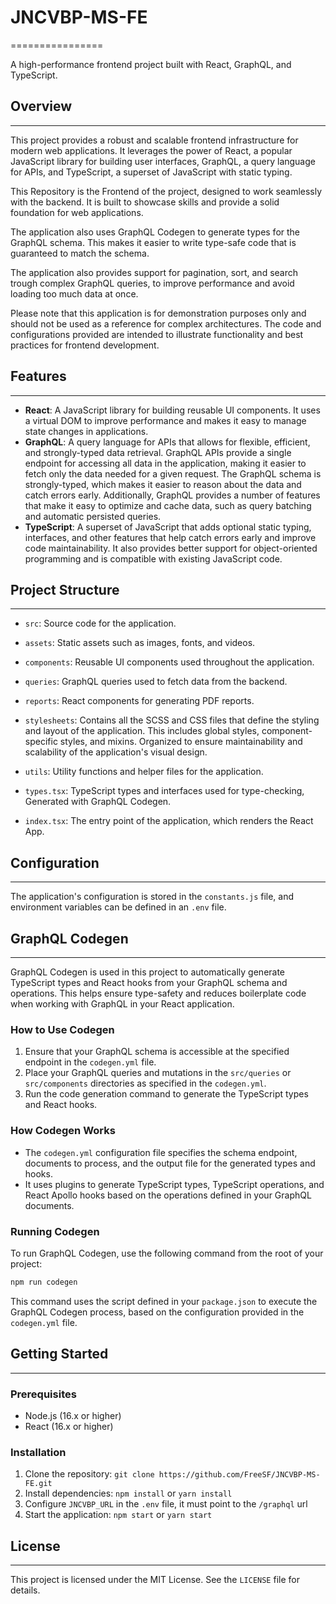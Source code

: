 # JNCVBP-MS-FE

================

A high-performance frontend project built with React, GraphQL, and TypeScript.

## Overview

---

This project provides a robust and scalable frontend infrastructure for modern web applications. It leverages the power of React, a popular JavaScript library for building user interfaces, GraphQL, a query language for APIs, and TypeScript, a superset of JavaScript with static typing.

This Repository is the Frontend of the project, designed to work seamlessly with the backend. It is built to showcase skills and provide a solid foundation for web applications.

The application also uses GraphQL Codegen to generate types for the GraphQL schema. This makes it easier to write type-safe code that is guaranteed to match the schema.

The application also provides support for pagination, sort, and search trough complex GraphQL queries, to improve performance and avoid loading too much data at once.

Please note that this application is for demonstration purposes only and should not be used as a reference for complex architectures. The code and configurations provided are intended to illustrate functionality and best practices for frontend development.

## Features

---

- **React**: A JavaScript library for building reusable UI components. It uses a virtual DOM to improve performance and makes it easy to manage state changes in applications.
- **GraphQL**: A query language for APIs that allows for flexible, efficient, and strongly-typed data retrieval. GraphQL APIs provide a single endpoint for accessing all data in the application, making it easier to fetch only the data needed for a given request. The GraphQL schema is strongly-typed, which makes it easier to reason about the data and catch errors early. Additionally, GraphQL provides a number of features that make it easy to optimize and cache data, such as query batching and automatic persisted queries.
- **TypeScript**: A superset of JavaScript that adds optional static typing, interfaces, and other features that help catch errors early and improve code maintainability. It also provides better support for object-oriented programming and is compatible with existing JavaScript code.

## Project Structure

---

- `src`: Source code for the application.

- `assets`: Static assets such as images, fonts, and videos.
- `components`: Reusable UI components used throughout the application.
- `queries`: GraphQL queries used to fetch data from the backend.
- `reports`: React components for generating PDF reports.
- `stylesheets`: Contains all the SCSS and CSS files that define the styling and layout of the application. This includes global styles, component-specific styles, and mixins. Organized to ensure maintainability and scalability of the application's visual design.
- `utils`: Utility functions and helper files for the application.
- `types.tsx`: TypeScript types and interfaces used for type-checking, Generated with GraphQL Codegen.
- `index.tsx`: The entry point of the application, which renders the React App.

## Configuration

---

The application's configuration is stored in the `constants.js` file, and environment variables can be defined in an `.env` file.

## GraphQL Codegen

---

GraphQL Codegen is used in this project to automatically generate TypeScript types and React hooks from your GraphQL schema and operations. This helps ensure type-safety and reduces boilerplate code when working with GraphQL in your React application.

### How to Use Codegen

1. Ensure that your GraphQL schema is accessible at the specified endpoint in the `codegen.yml` file.
2. Place your GraphQL queries and mutations in the `src/queries` or `src/components` directories as specified in the `codegen.yml`.
3. Run the code generation command to generate the TypeScript types and React hooks.

### How Codegen Works

- The `codegen.yml` configuration file specifies the schema endpoint, documents to process, and the output file for the generated types and hooks.
- It uses plugins to generate TypeScript types, TypeScript operations, and React Apollo hooks based on the operations defined in your GraphQL documents.

### Running Codegen

To run GraphQL Codegen, use the following command from the root of your project:

```bash
npm run codegen
```

This command uses the script defined in your `package.json` to execute the GraphQL Codegen process, based on the configuration provided in the `codegen.yml` file.

## Getting Started

---

### Prerequisites

- Node.js (16.x or higher)
- React (16.x or higher)

### Installation

1. Clone the repository: `git clone https://github.com/FreeSF/JNCVBP-MS-FE.git`
2. Install dependencies: `npm install` or `yarn install`
3. Configure `JNCVBP_URL` in the `.env` file, it must point to the `/graphql` url
4. Start the application: `npm start` or `yarn start`

## License

---

This project is licensed under the MIT License. See the `LICENSE` file for details.
